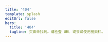```yaml
---
title: '404'
template: splash
editUrl: false
hero:
  title: '404'
  tagline: 页面未找到。请检查 URL 或尝试使用搜索栏。
---
```

